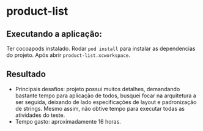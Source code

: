 # product-list

## Executando a aplicação:
Ter cocoapods instalado.
Rodar `pod install` para instalar as dependencias do projeto. Após abrir `product-list.xcworkspace`.

## Resultado
* Principais desafios: projeto possui muitos detalhes, demandando bastante tempo para aplicação de todos, busquei focar na arquitetura a ser seguida, deixando de lado especificações de layout e padronização de strings. Mesmo assim, não obtive tempo para executar todas as atividades do teste.
* Tempo gasto: aproximadamente 16 horas.
